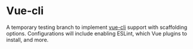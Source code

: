 # Vue-cli
A temporary testing branch to implement [vue-cli](https://github.com/vuejs/vue-cli) support with scaffolding options. Configurations will include enabling ESLint, which Vue plugins to install, and more.
